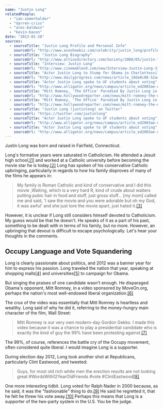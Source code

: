 ```yaml
---
name: "Justin Long"
relatedPeople:
  - "ian-somerhalder"
  - "darren-criss"
  - "alec-baldwin"
  - "kevin-bacon"
date: "2013-01-28"
sources:
  - sourceTitle: "Justin Long Profile and Personal Info"
    sourceUrl: "http://www.aceshowbiz.com/celebrity/justin_long/profile.html"
  - sourceTitle: "Justin Long Biography"
    sourceUrl: "http://www.altiusdirectory.com/Society/2008/05/justin-long-birthday-june-2nd-famous.html"
  - sourceTitle: "Interview: Justin Long"
    sourceUrl: "http://www.cinemablend.com/new/Interview-Justin-Long-3173.html"
  - sourceTitle: "Actor Justin Long to Stump for Obama in Charlottesville"
    sourceUrl: "http://www.dailyprogress.com/news/article_18da8c08-52aa-5683-ad1a-fcd310eca2ae.html"
  - sourceTitle: "Actor Justin Long spoke to UF students about voting"
    sourceUrl: "http://www.alligator.org/news/campus/article_ed2003ae-dc5d-11e1-900c-0019bb2963f4.html"
  - sourceTitle: "Mitt Romney, 'The Office' Parodied By Justin Long in Political Ad"
    sourceUrl: "http://www.hollywoodreporter.com/news/mitt-romney-the-office-justin-long-political-parody-285159"
  - sourceTitle: "Mitt Romney, 'The Office' Parodied By Justin Long in Political Ad"
    sourceUrl: "http://www.hollywoodreporter.com/news/mitt-romney-the-office-justin-long-political-parody-285159"
  - sourceTitle: "Justin Long (justinlong) on Twitter"
    sourceUrl: "https://twitter.com/justinlong"
  - sourceTitle: "Actor Justin Long spoke to UF students about voting"
    sourceUrl: "http://www.alligator.org/news/campus/article_ed2003ae-dc5d-11e1-900c-0019bb2963f4.html"
  - sourceTitle: "Actor Justin Long spoke to UF students about voting"
    sourceUrl: "http://www.alligator.org/news/campus/article_ed2003ae-dc5d-11e1-900c-0019bb2963f4.html"
---
```


Justin Long was born and raised in Fairfield, Connecticut.

Long's formative years were saturated in Catholicism. He attended a Jesuit high school,<a class="source-citation" href="http://www.aceshowbiz.com/celebrity/justin_long/profile.html" title="Justin Long Profile and Personal Info">[1]</a> and worked at a Catholic university before becoming the movie star he is today.<a class="source-citation" href="http://www.altiusdirectory.com/Society/2008/05/justin-long-birthday-june-2nd-famous.html" title="Justin Long Biography">[2]</a> Long has spoken of his conservative Catholic upbringing, particularly in regards to how his family disproves of many of the films he appears in:

>My family is Roman Catholic and kind of conservative and I did this movie ,Waiting, which is a very hard R, kind of crude about waiters putting pubic hair in food and stuff, just gross stuff… [my mom] called me and said, 'I saw the movie and you were adorable but oh my God, it was awful' and she just tore the movie apart, just hated it.<a class="source-citation" href="http://www.cinemablend.com/new/Interview-Justin-Long-3173.html" title="Interview: Justin Long">[3]</a>

However, it is unclear if Long still considers himself devoted to Catholicism. My guess would be that he doesn't. He speaks of it as a part of his past, something to be dealt with in terms of his family, but no more. However, an upbringing that devout is difficult to escape psychologically. Let's hear your thoughts in the comments.


## Occupy Language and Vote Squandering

Long is clearly passionate about politics, and 2012 was a banner year for him to express his passion. Long traveled the nation that year, speaking at shopping malls<a class="source-citation" href="http://www.dailyprogress.com/news/article_18da8c08-52aa-5683-ad1a-fcd310eca2ae.html" title="Actor Justin Long to Stump for Obama in Charlottesville">[4]</a> and universities<a class="source-citation" href="http://www.alligator.org/news/campus/article_ed2003ae-dc5d-11e1-900c-0019bb2963f4.html" title="Actor Justin Long spoke to UF students about voting">[5]</a> to campaign for Obama.

But singing the praises of one candidate wasn't enough. He disparaged Obama's opponent, Mitt Romney, in a video sponsored by MoveOn.org, perhaps the nation's most well-endowed liberal organization.<a class="source-citation" href="http://www.hollywoodreporter.com/news/mitt-romney-the-office-justin-long-political-parody-285159" title="Mitt Romney, &apos;The Office&apos; Parodied By Justin Long in Political Ad">[6]</a>

The crux of the video was essentially that Mitt Romney is heartless and wealthy. Long said of why he did it, referring to the money-hungry main character of the film, Wall Street:

>Mitt Romney is our very own modern-day Gordon Gekko. I made this video because it was a chance to play a presidential candidate who is exactly the kind of guy the 99% have been protesting against.<a class="source-citation" href="http://www.hollywoodreporter.com/news/mitt-romney-the-office-justin-long-political-parody-285159" title="Mitt Romney, &apos;The Office&apos; Parodied By Justin Long in Political Ad">[7]</a>

The 99%, of course, references the battle cry of the Occupy movement, often considered quite liberal. I would imagine Long is a supporter.

During election day 2012, Long took another shot at Republicans, particularly Clint Eastwood, and tweeted:

>Guys, for most old rich white men the erection results are not looking great #WordsWith12YearOldFriends #vote #ClintEastwood<a class="source-citation" href="https://twitter.com/justinlong" title="Justin Long (justinlong) on Twitter">[8]</a>

One more interesting tidbit. Long voted for Ralph Nader in 2000 because, as he said, it was the "fashionable" thing to do.<a class="source-citation" href="http://www.alligator.org/news/campus/article_ed2003ae-dc5d-11e1-900c-0019bb2963f4.html" title="Actor Justin Long spoke to UF students about voting">[9]</a> He said he regretted it, that he felt he threw his vote away.<a class="source-citation" href="http://www.alligator.org/news/campus/article_ed2003ae-dc5d-11e1-900c-0019bb2963f4.html" title="Actor Justin Long spoke to UF students about voting">[10]</a> Perhaps this means that Long is a supporter of the two-party system in the U.S. You be the judge.